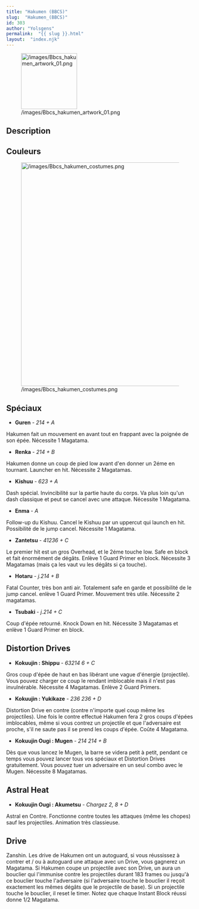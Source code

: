 ```yaml
---
title: "Hakumen (BBCS)"
slug:  "Hakumen_(BBCS)"
id: 303
author: "Yolsgens"
permalink:  "{{ slug }}.html"
layout:  "index.njk"
---
```


<figure>
<img src="/images/Bbcs_hakumen_artwork_01.png"
title="/images/Bbcs_hakumen_artwork_01.png" width="150"
alt="/images/Bbcs_hakumen_artwork_01.png" />
<figcaption
aria-hidden="true">/images/Bbcs_hakumen_artwork_01.png</figcaption>
</figure>

## Description

## Couleurs

<figure>
<img src="/images/Bbcs_hakumen_costumes.png"
title="/images/Bbcs_hakumen_costumes.png" width="600"
alt="/images/Bbcs_hakumen_costumes.png" />
<figcaption
aria-hidden="true">/images/Bbcs_hakumen_costumes.png</figcaption>
</figure>

## Spéciaux

- **Guren** - *214 + A*

Hakumen fait un mouvement en avant tout en frappant avec la poignée de
son épée. Nécessite 1 Magatama.

- **Renka** - *214 + B*

Hakumen donne un coup de pied low avant d'en donner un 2éme en tournant.
Launcher en hit. Nécessite 2 Magatamas.

- **Kishuu** - *623 + A*

Dash spécial. Invincibilité sur la partie haute du corps. Va plus loin
qu'un dash classique et peut se cancel avec une attaque. Nécessite 1
Magatama.

- **Enma** - *A*

Follow-up du Kishuu. Cancel le Kishuu par un uppercut qui launch en hit.
Possibilité de le jump cancel. Nécessite 1 Magatama.

- **Zantetsu** - *41236 + C*

Le premier hit est un gros Overhead, et le 2éme touche low. Safe en
block et fait énormément de dégâts. Enlève 1 Guard Primer en block.
Nécessite 3 Magatamas (mais ça les vaut vu les dégâts si ça touche).

- **Hotaru** - *j.214 + B*

Fatal Counter, très bon anti air. Totalement safe en garde et
possibilité de le jump cancel. enlève 1 Guard Primer. Mouvement très
utile. Nécessite 2 magatamas.

- **Tsubaki** - *j.214 + C*

Coup d'épée retourné. Knock Down en hit. Nécessite 3 Magatamas et enlève
1 Guard Primer en block.

## Distortion Drives

- **Kokuujin : Shippu** - *63214 6 + C*

Gros coup d'épée de haut en bas libérant une vague d'énergie
(projectile). Vous pouvez charger ce coup le rendant imblocable mais il
n'est pas invulnérable. Nécessite 4 Magatamas. Enlève 2 Guard Primers.

- **Kokuujin : Yukikaze** - *236 236 + D*

Distortion Drive en contre (contre n'importe quel coup même les
projectiles). Une fois le contre effectué Hakumen fera 2 gros coups
d'épées imblocables, même si vous contrez un projectile et que
l'adversaire est proche, s'il ne saute pas il se prend les coups d'épée.
Coûte 4 Magatama.

- **Kokuujin Ougi : Mugen** - *214 214 + B*

Dès que vous lancez le Mugen, la barre se videra petit à petit, pendant
ce temps vous pouvez lancer tous vos spéciaux et Distortion Drives
gratuitement. Vous pouvez tuer un adversaire en un seul combo avec le
Mugen. Nécessite 8 Magatamas.

## Astral Heat

- **Kokuujin Ougi : Akumetsu** - *Chargez 2, 8 + D*

Astral en Contre. Fonctionne contre toutes les attaques (même les
chopes) sauf les projectiles. Animation très classieuse.

## Drive

Zanshin. Les drive de Hakumen ont un autoguard, si vous réussissez à
contrer et / ou à autoguard une attaque avec un Drive, vous gagnerez un
Magatama. Si Hakumen coupe un projectile avec son Drive, un aura un
bouclier qui l'immunise contre les projectiles durant 183 frames ou
jusqu'à ce bouclier touche l'adversaire (si l'adversaire touche le
bouclier il reçoit exactement les mêmes dégâts que le projectile de
base). Si un projectile touche le bouclier, il reset le timer. Notez que
chaque Instant Block réussi donne 1/2 Magatama.
